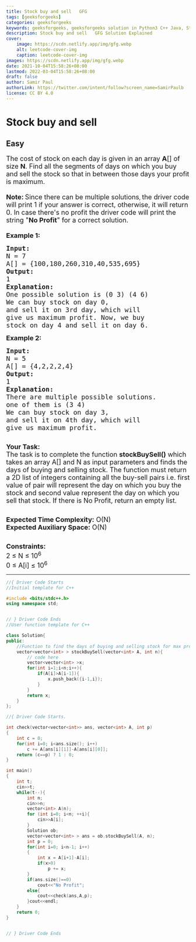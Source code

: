 ```yaml
---
title: Stock buy and sell   GFG
tags: [geeksforgeeks]
categories: geeksforgeeks
keywords: geeksforgeeks, geeksforgeeks solution in Python3 C++ Java, Stock buy and sell - GFG solution
description: Stock buy and sell   GFG Solution Explained
cover:
    image: https://scdn.netlify.app/img/gfg.webp
    alt: leetcode-cover-img
    caption: leetcode-cover-img
images: https://scdn.netlify.app/img/gfg.webp
date: 2021-10-04T15:58:26+08:00
lastmod: 2022-03-04T15:58:26+08:00
draft: false
author: Samir Paul
authorLink: https://twitter.com/intent/follow?screen_name=SamirPaulb
license: CC BY 4.0
---
```



# Stock buy and sell
## Easy
<div class="problems_problem_content__Xm_eO"><p><span style="font-size:18px">The cost of stock on each day is given in an array <strong>A</strong>[] of size <strong>N</strong>. Find all the segments of days on which you buy and sell the stock so that in between those days your profit is maximum.<br>
<br>
<strong>Note:</strong></span>&nbsp;<span style="font-size:18px">Since there can be multiple solutions</span>, <span style="font-size:18px">the driver code will print 1 if your answer is correct, otherwise, it will return 0. In case there's no profit the driver code will print the string "<strong>No Profit</strong>" for a correct solution.<br>
<br>
<strong>Example 1:</strong></span></p>

<pre><span style="font-size:18px"><strong>Input:</strong>
N = 7
A[] = {100,180,260,310,40,535,695}
<strong>Output:</strong>
1
<strong>Explanation:
</strong>One possible solution is (0 3) (4 6)
We can buy stock on day 0,
and sell it on 3rd day, which will 
give us maximum profit. Now, we buy 
stock on day 4 and sell it on day 6.</span>
</pre>

<p><span style="font-size:18px"><strong>Example 2:</strong></span></p>

<pre><span style="font-size:18px"><strong>Input:</strong>
N = 5
A[] = {4,2,2,2,4}
<strong>Output:</strong>
1
<strong>Explanation:
</strong>There are multiple possible solutions.
one of them is (3 4)<strong>
</strong>We can buy stock on day 3,
and sell it on 4th day, which will 
give us maximum profit.</span></pre>

<p><br>
<span style="font-size:18px"><strong>Your Task:</strong><br>
The task is to complete the function <strong>stockBuySell()</strong> which takes an array A[] and N as input parameters and finds the days of buying and selling stock. The function must return a 2D list of integers containing all the buy-sell pairs i.e. first value of pair will represent the day on which you buy&nbsp;the stock and second value represent the day on which you sell that stock. If there is No Profit, return an empty list. </span></p>

<p><br>
<span style="font-size:18px"><strong>Expected Time Complexity:</strong> O(N)<br>
<strong>Expected Auxiliary Space:</strong> O(N)</span></p>

<p><br>
<span style="font-size:18px"><strong>Constraints:</strong><br>
2 ≤&nbsp;N ≤&nbsp;10<sup>6</sup><br>
0 ≤&nbsp;A[i] ≤&nbsp;10<sup>6</sup></span></p>
</div>

---




```cpp
//{ Driver Code Starts
//Initial template for C++

#include <bits/stdc++.h>
using namespace std;


// } Driver Code Ends
//User function template for C++

class Solution{
public:
    //Function to find the days of buying and selling stock for max profit.
    vector<vector<int> > stockBuySell(vector<int> A, int n){
        // code here
        vector<vector<int> >x;
        for(int i=1;i<n;i++){
            if(A[i]>A[i-1]){
                x.push_back({i-1,i});
            }
        }
        return x;
    }
};

//{ Driver Code Starts.

int check(vector<vector<int>> ans, vector<int> A, int p)
{
    int c = 0;
    for(int i=0; i<ans.size(); i++)
        c += A[ans[i][1]]-A[ans[i][0]];
    return (c==p) ? 1 : 0;
}

int main()
{   
    int t;
    cin>>t;
    while(t--){
        int n;
        cin>>n;
        vector<int> A(n);
        for (int i=0; i<n; ++i){
            cin>>A[i];
        }
        Solution ob;
        vector<vector<int> > ans = ob.stockBuySell(A, n);
        int p = 0;
        for(int i=0; i<n-1; i++)
        {
            int x = A[i+1]-A[i];
            if(x>0)
                p += x;
        }
        if(ans.size()==0)
            cout<<"No Profit";
        else{
            cout<<check(ans,A,p);
        }cout<<endl;
    }
    return 0;
}


// } Driver Code Ends
```
